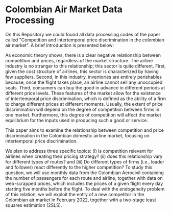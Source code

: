 # Colombian Air Market Data Processing
On this Repository we could found all data processing codes of the paper called "Competition and intertemporal price discrimination in the colombian air market". A brief introduction is presented below:

As economic theory shows, there is a clear negative relationship between competition and prices, regardless of the market structure. The airline industry is no stranger to this relationship; this sector is quite different. First, given the cost structure of airlines, this sector is characterized by having few suppliers. Second, in this industry, inventories are entirely perishables because, once the flight takes place, an airline cannot sell any unoccupied seats. Third, consumers can buy the good in advance in different periods at different price levels. These features of the market allow for the existence of intertemporal price discrimination, which is defined as the ability of a firm to charge different prices at different moments. Usually, the extent of price discrimination will depend on the degree of competition between firms in one market. Furthermore, this degree of competition will affect the market equilibrium for the inputs used in producing such a good or service. 

This paper aims to examine the relationship between competition and price discrimination in the Colombian domestic airline market, focusing on intertemporal price discrimination. 


We plan to address three specific topics: (i) is competition relevant for airlines when creating their pricing strategy? (ii) does this relationship vary for different types of routes? and (iii) Do different types of firms (i.e., leader and follower) react differently to the higher competition? To study this question, we will use monthly data from the Colombian Aerocivil containing the number of passengers for each route and airline, together with data on web-scrapped prices, which includes the prices of a given flight every day starting five months before the flight. To deal with the endogeneity problem of this relation, we will exploit the entry of a new competitor in the Colombian air market in February 2022, together with a two-stage least squares estimation (2SLS). 
